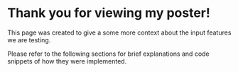 # Thank you for viewing my poster!

This page was created to give a some more context about the input features we are testing.

Please refer to the following sections for brief explanations and code snippets of how they were implemented.

```{tableofcontents}
```
